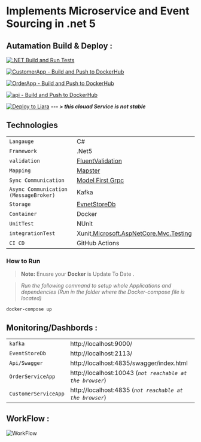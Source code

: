 # Implements Microservice and Event Sourcing in .net 5



 ## Autamation Build & Deploy :

[![.NET Build and  Run  Tests](https://github.com/Alibesharat/Customers-microservice/actions/workflows/dotnet.yml/badge.svg)](https://github.com/Alibesharat/Customers-microservice/actions/workflows/dotnet.yml)

[![CustomerApp - Build and Push to DockerHub](https://github.com/Alibesharat/Customers-microservice/actions/workflows/docker-image.customer.yml/badge.svg)](https://github.com/Alibesharat/Customers-microservice/actions/workflows/docker-image.customer.yml)

[![OrderApp - Build and Push to DockerHub](https://github.com/Alibesharat/Customers-microservice/actions/workflows/docker-image.order.yml/badge.svg)](https://github.com/Alibesharat/Customers-microservice/actions/workflows/docker-image.order.yml)

[![api - Build and Push to DockerHub](https://github.com/Alibesharat/Customers-microservice/actions/workflows/docker-image.api.yml/badge.svg)](https://github.com/Alibesharat/Customers-microservice/actions/workflows/docker-image.api.yml)


[![Deploy  to Liara](https://github.com/Alibesharat/Customers-microservice/actions/workflows/liara.yml/badge.svg)](https://github.com/Alibesharat/Customers-microservice/actions/workflows/liara.yml)  ***--- > this clouad Service is not stable***



 ## Technologies


|                |                       |
|------------------------|-------------------------------|
|`Langauge` |C#                 
|`Framework`|.Net5                 
|`validation`|[FluentValidation](https://github.com/FluentValidation/FluentValidation)
|`Mapping`|[Mapster](https://github.com/MapsterMapper/Mapster)
|`Sync Communication`|[Model First Grpc ](https://github.com/protobuf-net/protobuf-net.Grpc)                    
|`Async Communication (MessageBroker)`| Kafka
|`Storage`|[EvnetStoreDb](https://hub.docker.com/r/eventstore/eventstore/)
|`Container`|Docker
|`UnitTest`|NUnit
|`integrationTest`|Xunit,[Microsoft.AspNetCore.Mvc.Testing](https://www.nuget.org/packages/Microsoft.AspNetCore.Mvc.Testing)
|`CI CD`| GitHub Actions

                   
### How to Run
> **Note:** Enusre  your **Docker**  is Update To Date .


>*Run the following command to setup whole Applications and dependencies (Run in the folder where the Docker-compose file is located)*

    docker-compose up 




## Monitoring/Dashbords : 

|                |                       |
|------------------------|-------------------------------|
|`kafka` |   http://localhost:9000/              
|`EventStoreDb`| http://localhost:2113/                 
|`Api/Swagger`| http://localhost:4835/swagger/index.html
|`OrderServiceApp`|  http://localhost:10043 (*`not reachable at the browser`*)
|`CustomerServiceApp`| http://localhost:4835  (*`not reachable at the browser`*)     


## WorkFlow : 
![WorkFlow](https://user-images.githubusercontent.com/46053042/160236894-9480c608-29cc-428e-914a-156400415c95.jpg)

